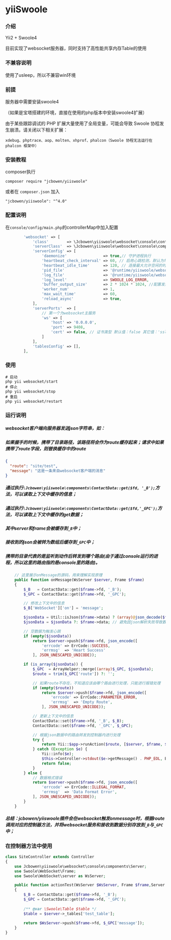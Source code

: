 # yiiSwoole

### 介绍

Yii2 + Swoole4

目前实现了websocket服务器，同时支持了高性能共享内存Table的使用

### 不兼容说明

使用了usleep，所以不兼容win环境

### 前提

服务器中需要安装swoole4

（如果是宝塔搭建的环境，直接在使用的php版本中安装swoole4扩展）

由于某些跟踪调试的 PHP 扩展大量使用了全局变量，可能会导致 Swoole 协程发生崩溃。请关闭以下相关扩展：

```  
xdebug、phptrace、aop、molten、xhprof、phalcon（Swoole 协程无法运行在 phalcon 框架中）
```

### 安装教程

composer执行

```shell
composer require "jcbowen/yiiswoole"
```

或者在 `composer.json` 加入

```
"jcbowen/yiiswoole": "^4.0"
```

### 配置说明

在`console/config/main.php`的controllerMap中加入配置

```php
        'websocket' => [
            'class'        => \Jcbowen\yiiswoole\websocket\console\controllers\WebSocketController::class,
            'serverClass'  => \Jcbowen\yiiswoole\websocket\console\components\Server::class, // 可不填，默认值
            'serverConfig' => [
                'daemonize'                => true,// 守护进程执行
                'heartbeat_check_interval' => 60, // 启用心跳检测，默认为false
                'heartbeat_idle_time'      => 120, // 连接最大允许空闲的时间，启用心跳检测的情况下，如未设置，默认未心跳检测的两倍
                'pid_file'                 => '@runtime/yiiswoole/websocket.pid',
                'log_file'                 => '@runtime/yiiswoole/websocket.log',
                'log_level'                => SWOOLE_LOG_ERROR,
                'buffer_output_size'       => 2 * 1024 * 1024, //配置发送输出缓存区内存尺寸
                'worker_num'               => 1,
                'max_wait_time'            => 60,
                'reload_async'             => true,
            ],
            'serverPorts'  => [
                // 第一个为websocket主服务
                'ws' => [
                    'host' => '0.0.0.0',
                    'port' => 9408,
                    'cert' => false, // 证书类型 默认值：false 其它值：'ssl'
                ]
            ],
            'tablesConfig' => [],
        ],
```

### 使用

```shell
# 启动 
php yii websocket/start
# 停止 
php yii websocket/stop
# 重启 
php yii websocket/restart
```

### 运行说明

##### websocket客户端向服务器发送json字符串，如：

##### 如果握手的时候，携带了目录路径，该路径将会作为route缓存起来；请求中如果携带了route字段，则替换缓存中的route

```json
{
  "route": "site/test",
  "message": "这是一条来自websocket客户端的消息"
}
```

##### 通过执行```\Jcbowen\yiiswoole\components\ContactData::get($fd, '_B');```方法，可以读取上下文中缓存的信息；

##### 通过执行```\Jcbowen\yiiswoole\components\ContactData::get($fd,'_GPC');```方法，可以读取上下文中缓存的get数据；

##### 其中server和frame会被缓存到```_B```中；

##### 接收到的json会被转为数组后缓存到```_GPC```中；

##### 携带的目录代表的是监听到动作后转发到哪个路由(由于通过console运行的进程，所以这里的路由指的是console里的路由)。

```php
    // 这里展示onMessage的源码，用来理解实现原理
    public function onMessage(WsServer $server, Frame $frame)
    {
        $_B   = ContactData::get($frame->fd, '_B');
        $_GPC = ContactData::get($frame->fd, '_GPC');

        // 修改上下文中的信息
        $_B['WebSocket']['on'] = 'message';

        $jsonData = Util::isJson($frame->data) ? (array)@json_decode($frame->data, true) : $frame->data;
        $jsonData = $jsonData ?: $frame->data; // 避免因json解析失败导致数据丢失的情况

        // 空数据为触发心跳
        if (empty($jsonData))
            return $server->push($frame->fd, json_encode([
                'errcode' => ErrCode::SUCCESS,
                'errmsg'  => 'Heart Success'
            ], JSON_UNESCAPED_UNICODE));

        if (is_array($jsonData)) {
            $_GPC  = ArrayHelper::merge((array)$_GPC, $jsonData);
            $route = trim($_GPC['route']) ?: '';

            // 如果route不存在，不知道应该由哪个路由进行处理，只能进行报错处理
            if (empty($route))
                return $server->push($frame->fd, json_encode([
                    'errcode' => ErrCode::PARAMETER_ERROR,
                    'errmsg'  => 'Empty Route',
                ], JSON_UNESCAPED_UNICODE));

            // 更新上下文中的信息
            ContactData::set($frame->fd, '_B', $_B);
            ContactData::set($frame->fd, '_GPC', $_GPC);

            // 根据json数据中的路由转发到控制器内进行处理
            try {
                return Yii::$app->runAction($route, [$server, $frame, $frame->fd, $this]);
            } catch (Exception $e) {
                Yii::info($e);
                $this->Controller->stdout($e->getMessage() . PHP_EOL, BaseConsole::FG_RED);
                return false;
            }
        } else {
            // 数据格式错误
            return $server->push($frame->fd, json_encode([
                'errcode' => ErrCode::ILLEGAL_FORMAT,
                'errmsg'  => 'Data Format Error',
            ], JSON_UNESCAPED_UNICODE));
        }
    }
```

##### 总结：jcbowen/yiiswoole插件会在websocket触发onmessage时，根据route调用对应的控制器方法，并将websocket服务和接收到数据分别存放到```_B```与```_GPC```中；

### 在控制器方法中使用

```php
class SiteController extends Controller
{    
    use Jcbowen\yiiswoole\websocket\console\components\Server;
    use Swoole\WebSocket\Frame;
    use Swoole\WebSocket\server as WsServer;

    public function actionTest(WsServer $WsServer, Frame $frame,Server $server)
    {
        $_B = ContactData::get($frame->fd, '_B');
        $_GPC = ContactData::get($frame->fd, '_GPC');
        
        /** @var \Swoole\Table $table */
        $table = $server->_tables['test_table'];
        
        return $WsServer->push($frame->fd, $_GPC['message']);
    }
}
```
